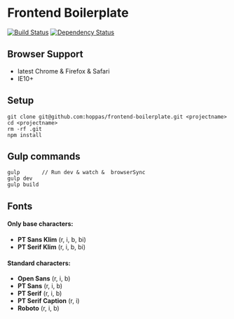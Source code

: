 
# Frontend Boilerplate

[![Build Status](https://travis-ci.org/hoppas/frontend-boilerplate.svg?style=flat-square)](https://travis-ci.org/hoppas/frontend-boilerplate)
[![Dependency Status](https://david-dm.org/hoppas/frontend-boilerplate/dev-status.svg)](https://david-dm.org/hoppas/frontend-boilerplate#info=devDependencies)


## Browser Support
* latest Chrome & Firefox & Safari
* IE10+


## Setup
```
git clone git@github.com:hoppas/frontend-boilerplate.git <projectname>
cd <projectname>
rm -rf .git
npm install
```


## Gulp commands
```
gulp       // Run dev & watch &  browserSync
gulp dev
gulp build
```


## Fonts
#### Only base characters:
* **PT Sans Klim** (r, i, b, bi)
* **PT Serif Klim** (r, i, b, bi)

#### Standard characters:
* **Open Sans** (r, i, b)
* **PT Sans** (r, i, b)
* **PT Serif** (r, i, b)
* **PT Serif Caption** (r, i)
* **Roboto** (r, i, b)
